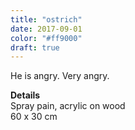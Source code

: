 ```yaml
---
title: "ostrich"
date: 2017-09-01
color: "#ff9000"
draft: true
---
```


He is angry. Very angry.

**Details** \
Spray pain, acrylic on wood \
60 x 30 cm